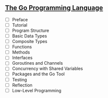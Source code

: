 
## [The Go Programming Language](http://www.gopl.io)

 - [ ] Preface
 - [ ] Tutorial
 - [ ] Program Structure
 - [ ] Basic Data Types
 - [ ] Composite Types
 - [ ] Functions
 - [ ] Methods
 - [ ] Interfaces
 - [ ] Goroutines and Channels
 - [ ] Concurrency with Shared Variables
 - [ ] Packages and the Go Tool
 - [ ] Testing
 - [ ] Reflection
 - [ ] Low-Level Programming
